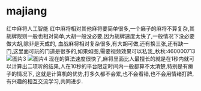 # majiang
红中麻将人工智能
    红中麻将相对其他麻将要简单很多,一个癞子的麻将不算复杂,其胡牌规则一般也相对简单,大胡一般没必要,因为胡牌速度太快了,一般情况下没必要做大胡,除非是天成的,
血战麻将相对复杂很多,有大胡可做,还有换三张,还有缺一门,这里面可玩的门道是很多的,如果如图,需要视频效果可以私我_秋秋:460000713
![图片3](https://github.com/user-attachments/assets/c640e8e1-826d-4e15-a405-e4f477927d38)
![图片4](https://github.com/user-attachments/assets/54d7b9e4-c63f-409b-8b06-1e010376fca4)
    现在的算法速度很快了,麻将里面比人最擅长的就是在1秒内就可以计算出二项听的结果,人在10秒的平台限定时间内一般都算不太清楚,特别是有癞子的情况下,
这就是计算机的优势,打多久都不会累,也不会看错,也不会用情绪打牌,有兴趣的相互交流学习,共同进步.

